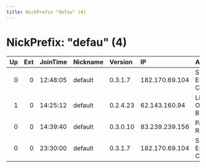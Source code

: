 ```yaml
---
title: NickPrefix "defau" (4)
---
```


# NickPrefix: "defau" (4)

|   Up |   Ext | JoinTime   | Nickname   | Version   | IP             | AS                               | CC   |   ORp |   Dirp | OS      | Contact   |   eFamMembers |
|-----:|------:|:-----------|:-----------|:----------|:---------------|:---------------------------------|:-----|------:|-------:|:--------|:----------|--------------:|
|    0 |     0 | 12:48:05   | default    | 0.3.1.7   | 182.170.69.104 | So-net Entertainment Corporation | jp   | 12790 |      0 | Windows | None      |             1 |
|    1 |     0 | 14:25:12   | default    | 0.2.4.23  | 62.143.160.94  | Liberty Global Operations B.V.   | de   |   443 |   9030 | Windows | None      |             1 |
|    0 |     0 | 14:39:40   | default    | 0.3.0.10  | 83.239.239.156 | PJSC Rostelecom                  | ru   |   443 |   9030 | Windows | None      |             1 |
|    0 |     0 | 23:30:00   | default    | 0.3.1.7   | 182.170.69.104 | So-net Entertainment Corporation | jp   | 12790 |      0 | Windows | None      |             1 |
